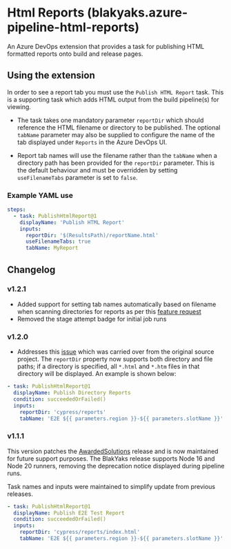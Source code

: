 # Html Reports (blakyaks.azure-pipeline-html-reports)

An Azure DevOps extension that provides a task for publishing HTML formatted reports onto build and release pages.

## Using the extension

In order to see a report tab you must use the  `Publish HTML Report` task. This is a supporting task which adds HTML output from the build pipeline(s) for viewing.

- The task takes one mandatory parameter `reportDir` which should reference the HTML filename or directory to be published. The optional `tabName` parameter may also be supplied to configure the name of the tab displayed under `Reports` in the Azure DevOps UI.

- Report tab names will use the filename rather than the `tabName` when a directory path has been provided for the `reportDir` parameter. This is the default behaviour and must be overridden by setting `useFilenameTabs` parameter is set to `false`.

### Example YAML use

```YAML
steps:
  - task: PublishHtmlReport@1
    displayName: 'Publish HTML Report'
    inputs:
      reportDir: '$(ResultsPath)/reportName.html'
      useFilenameTabs: true
      tabName: MyReport
```

## Changelog

### v1.2.1

- Added support for setting tab names automatically based on filename when scanning directories for reports as per this [feature request](https://github.com/blakyaks/azure-pipeline-html-reports/issues/4)
- Removed the stage attempt badge for initial job runs

### v1.2.0

- Addresses this [issue](https://github.com/blakyaks/azure-pipeline-html-reports/issues/2) which was carried over from the original source project. The `reportDir` property now supports both directory and file paths; if a directory is specified, all `*.html` and `*.htm` files in that directory will be displayed. An example is shown below:

```yaml
- task: PublishHtmlReport@1
  displayName: Publish Directory Reports
  condition: succeededOrFailed()
  inputs:
    reportDir: 'cypress/reports'
    tabName: 'E2E ${{ parameters.region }}-${{ parameters.slotName }}'
```

### v1.1.1

This version patches the [AwardedSolutions](https://github.com/FreakinWard/azure-pipeline-html-report) release and is now maintained for future support purposes. The BlakYaks release supports Node 16 and Node 20 runners, removing the deprecation notice displayed during pipeline runs.

Task names and inputs were maintained to simplify update from previous releases.

```yaml
- task: PublishHtmlReport@1
  displayName: Publish E2E Test Report
  condition: succeededOrFailed()
  inputs:
    reportDir: 'cypress/reports/index.html'
    tabName: 'E2E ${{ parameters.region }}-${{ parameters.slotName }}'
```
